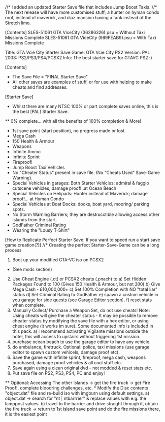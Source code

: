 //* I added an updated Starter Save file that includes Jump Boost Taxis.
//* The next release will have more customised stuff; a hunter on hyman condo roof, instead of maverick, and diaz mansion having a tank instead of the Stretch limo.


[Contents]
SLES-51061 GTA ViceCity (36286326).psu		= Without Taxi Missions Complete
SLES-51061 GTA ViceCity (989FEAB9).psu		= With Taxi Missions Complete

Title:		GTA Vcie City Starter Save
Game:		GTA Vcie City PS2
Version:	PAL 2003: PS2/PS3/PS4/PCSX2 
Info:		The best starter save for GTAVC PS2 :)

[Contents]
* The Save File = "FINAL Starter Save"
* All other saves are examples of stuff, or for use with helping to make cheats and find addresses.

[Starter Save]
* Whilst there are many NTSC 100% or part complete saves online, this is the best [PAL] Starter Save.

** 0% complete... with all the benefits of 100% completion & More!
* 1st save point (start position), no progress made or lost.
* Mega Cash
* 150 Health & Armour
* Weapons
* Infinite Ammo
* Infinite Sprint
* Fireproof!
* Jump Boost Taxi Vehicles
* No "Cheater Status" present in save file. (No "Cheats Used" Save-Game Warning).
* Special Vehicles in garages: 	Both Starter Vehicles; admiral & faggio cutscene vehicles, damage proof!..at Ocean Beach
* Special Vehicles on Helipads: Hunter instead of Maverick; damage proof!... at Hyman Condo
* Special Vehicles at Boat Docks: docks, boat yard, mooring/ parking spots.
* No Storm Warning Barriers; they are destrucctible allowing access other islands from the start.
* GodFather Criminal Rating
* Wearing the "Lousy T-Shirt"


[How to Replicate Perfect Starter Save: If you want to speed run a start save game creation(?)]
//* Creating the perfect Starter-Save-Game can be a long process
1. Boot up your modified GTA-VC iso on PCSX2 
* (See mods section)
2. Use Cheat Engine (.ct) or PCSX2 cheats (.pnach) to
	a) Set Hidden Packages Found to 100 (Gives 150 Health & Armour, but not 200)
	b) Give Mega Cash - £10,000,000+
	c) Set 100% Completion with NO "total liar" status
	d) Set Criminal Rating to GodFather
	e) spawn a custom vehicle in you garage for side quests (see Garage Editor section).
	f) reset stats when complete.
3. Manually Collect/ Purchase a Weapon Set, do not use cheats!
	Note: 	Using cheats will give the cheater status - It may be possible to remove cheater status by modifying the save file with a hex editor, or using cheat engine (it works im sure). Some documented info is included in this pack.
	a) i recommend activating Vigilante missions outside the hotel, this will access to upstairs without triggering 1st mission.
4. purchase ocean beach to use the garage editor to have any vehicle.
5. do ambulance, firetruck. Optional: police, taxi missions (use garage editor to spawn custom vehicels, damage proof etc).
6. Save the game with infinite sprint, fireproof, mega cash, weapons purchased, damage proof vehicles & all cool stuff etc.
7. Save again using a clean original dvd - not modded & reset stats etc.
8. Put save file on PS2, PS3, PS4, PC and enjoy!

** Optional: Accessing The other Islands -> get the fire truck -> get Fire Proof!, complete bloodring challenges, etc.
	* Modify the Disc contents "object.dat" file and re-build iso with imgburn using default settings.
	a) object.dat -> search for "nt | ntbarrrier" & replace values with e.g. the lamppost values.
	b) travel to the barrier and drive straight through it, obtain the fire truck -> return to 1st island save point and do the fire missions there, it is the easiest point
